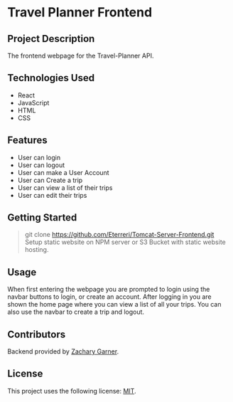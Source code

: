 # Travel Planner Frontend

## Project Description

The frontend webpage for the Travel-Planner API.

## Technologies Used

* React
* JavaScript
* HTML
* CSS

## Features

* User can login
* User can logout
* User can make a User Account
* User can Create a trip
* User can view a list of their trips
* User can edit their trips

## Getting Started
   
> git clone https://github.com/Eterreri/Tomcat-Server-Frontend.git
Setup static website on NPM server or S3 Bucket with static website hosting.

## Usage

When first entering the webpage you are prompted to login using the navbar buttons to login, or create an account.
After logging in you are shown the home page where you can view a list of all your trips. You can also use the navbar to create a trip and logout.

## Contributors

Backend provided by [Zachary Garner](<https://github.com/ZAG852>).

## License

This project uses the following license: [MIT](<https://opensource.org/licenses/MIT>).
